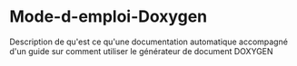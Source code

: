 # Mode-d-emploi-Doxygen
Description de qu'est ce qu'une documentation automatique accompagné d'un guide sur comment utiliser le générateur de document DOXYGEN
